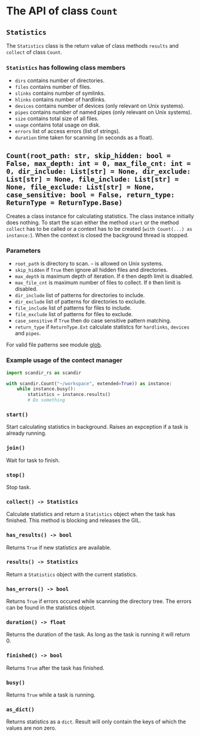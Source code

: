 # The API of class ``Count``

## ``Statistics``

The ``Statistics`` class is the return value of class methods ``results`` and ``collect`` of class ``Count``.

### ``Statistics`` has following class members

- ``dirs`` contains number of directories.
- ``files`` contains number of files.
- ``slinks`` contains number of symlinks.
- ``hlinks`` contains number of hardlinks.
- ``devices`` contains number of devices (only relevant on Unix systems).
- ``pipes`` contains number of named pipes (only relevant on Unix systems).
- ``size`` contains total size of all files.
- ``usage`` contains total usage on disk.
- ``errors`` list of access errors (list of strings).
- ``duration`` time taken for scanning (in seconds as a float).

## ``Count(root_path: str, skip_hidden: bool = False, max_depth: int = 0, max_file_cnt: int = 0, dir_include: List[str] = None, dir_exclude: List[str] = None, file_include: List[str] = None, file_exclude: List[str] = None, case_sensitive: bool = False, return_type: ReturnType = ReturnType.Base)``

Creates a class instance for calculating statistics. The class instance initially does nothing. To start the scan either the method ``start``  or the method ``collect`` has to be called or a context has to be created (``with Count(...) as instance:``). When the context is closed the background thread is stopped.

### Parameters

- ``root_path`` is directory to scan. ``~`` is allowed on Unix systems.
- ``skip_hidden`` if ``True`` then ignore all hidden files and directories.
- ``max_depth`` is maximum depth of iteration. If ``0`` then depth limit is disabled.
- ``max_file_cnt`` is maximum number of files to collect. If ``0`` then limit is disabled.
- ``dir_include`` list of patterns for directories to include.
- ``dir_exclude`` list of patterns for directories to exclude.
- ``file_include`` list of patterns for files to include.
- ``file_exclude`` list of patterns for files to exclude.
- ``case_sensitive`` if `True` then do case sensitive pattern matching.
- ``return_type`` if ``ReturnType.Ext`` calculate statistcs for ``hardlinks``, ``devices`` and ``pipes``.

For valid file patterns see module [glob](https://docs.rs/glob/0.3.0/glob/struct.Pattern.html).

### Example usage of the contect manager

```python
import scandir_rs as scandir

with scandir.Count("~/workspace", extended=True)) as instance:
    while instance.busy():
        statistics = instance.results()
        # Do something
```

### ``start()``

Start calculating statistics in background. Raises an expception if a task is already running.

### ``join()``

Wait for task to finish.

### ``stop()``

Stop task.

### ``collect() -> Statistics``

Calculate statistics and return a ``Statistics`` object when the task has finished. This method is blocking and releases the GIL.

### ``has_results() -> bool``

Returns ``True`` if new statistics are available.

### ``results() -> Statistics``

Return a ``Statistics`` object with the current statistics.

### ``has_errors() -> bool``

Returns ``True`` if errors occured while scanning the directory tree. The errors can be found in the statistics object.

### ``duration() -> float``

Returns the duration of the task. As long as the task is running it will return 0.

### ``finished() -> bool``

Returns ``True`` after the task has finished.

### ``busy()``

Returns ``True`` while a task is running.

### ``as_dict()``

Returns statistics as a ``dict``. Result will only contain the keys of which the values are non zero.
